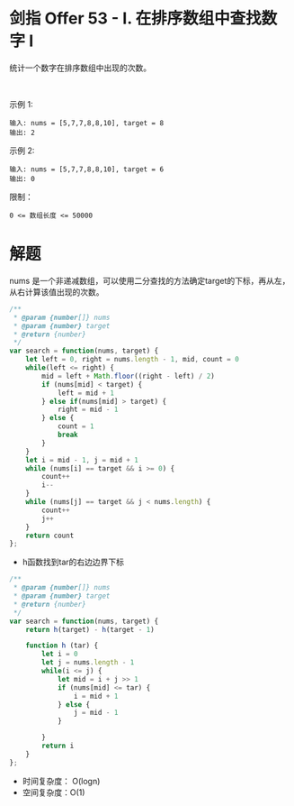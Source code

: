 # 剑指 Offer 53 - I. 在排序数组中查找数字 I

统计一个数字在排序数组中出现的次数。

 

示例 1:
```
输入: nums = [5,7,7,8,8,10], target = 8
输出: 2
```
示例 2:
```
输入: nums = [5,7,7,8,8,10], target = 6
输出: 0
```

限制：
```
0 <= 数组长度 <= 50000
```

# 解题
nums 是一个非递减数组，可以使用二分查找的方法确定target的下标，再从左，从右计算该值出现的次数。
```js
/**
 * @param {number[]} nums
 * @param {number} target
 * @return {number}
 */
var search = function(nums, target) {
    let left = 0, right = nums.length - 1, mid, count = 0
    while(left <= right) {
        mid = left + Math.floor((right - left) / 2)
        if (nums[mid] < target) {
            left = mid + 1
        } else if(nums[mid] > target) {
            right = mid - 1
        } else {
            count = 1
            break
        }
    }
    let i = mid - 1, j = mid + 1
    while (nums[i] == target && i >= 0) {
        count++
        i--
    }
    while (nums[j] == target && j < nums.length) {
        count++
        j++
    }
    return count
};
```

- h函数找到tar的右边边界下标
```js
/**
 * @param {number[]} nums
 * @param {number} target
 * @return {number}
 */
var search = function(nums, target) {
    return h(target) - h(target - 1)

    function h (tar) {
        let i = 0
        let j = nums.length - 1
        while(i <= j) {
            let mid = i + j >> 1
            if (nums[mid] <= tar) {
                i = mid + 1
            } else {
                j = mid - 1
            }

        }
        return i
    }
};
```

- 时间复杂度： O(logn)
- 空间复杂度：O(1)